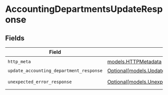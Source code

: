 # AccountingDepartmentsUpdateResponse


## Fields

| Field                                                                                                  | Type                                                                                                   | Required                                                                                               | Description                                                                                            |
| ------------------------------------------------------------------------------------------------------ | ------------------------------------------------------------------------------------------------------ | ------------------------------------------------------------------------------------------------------ | ------------------------------------------------------------------------------------------------------ |
| `http_meta`                                                                                            | [models.HTTPMetadata](../models/httpmetadata.md)                                                       | :heavy_check_mark:                                                                                     | N/A                                                                                                    |
| `update_accounting_department_response`                                                                | [Optional[models.UpdateAccountingDepartmentResponse]](../models/updateaccountingdepartmentresponse.md) | :heavy_minus_sign:                                                                                     | Department                                                                                             |
| `unexpected_error_response`                                                                            | [Optional[models.UnexpectedErrorResponse]](../models/unexpectederrorresponse.md)                       | :heavy_minus_sign:                                                                                     | Unexpected error                                                                                       |